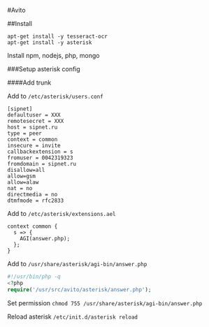 #Avito

##Install

    apt-get install -y tesseract-ocr
    apt-get install -y asterisk
    
Install npm,  nodejs, php, mongo

###Setup asterisk config

####Add trunk

Add to `/etc/asterisk/users.conf`

    [sipnet]
    defaultuser = XXX
    remotesecret = XXX
    host = sipnet.ru
    type = peer
    context = common
    insecure = invite
    callbackextension = s
    fromuser = 0042319323
    fromdomain = sipnet.ru
    disallow=all
    allow=gsm
    allow=alaw
    nat = no
    directmedia = no
    dtmfmode = rfc2833
    
Add to `/etc/asterisk/extensions.ael`

    context common {
      s => {
        AGI(answer.php);
      };
    }

Add to `/usr/share/asterisk/agi-bin/answer.php`

```php
#!/usr/bin/php -q
<?php
require('/usr/src/avito/asterisk/answer.php');
```
Set permission `chmod 755 /usr/share/asterisk/agi-bin/answer.php`

Reload asterisk `/etc/init.d/asterisk reload`